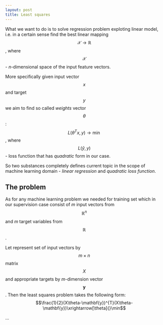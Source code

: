 ```yaml
---
layout: post
title: Least squares
---
```


What we want to do is to solve regression problem exploting linear model, i.e. in a certain sense find the best linear mapping $$\mathcal{X}\rightarrow\mathbb{R}$$, where $$\mathcal{X}$$ - *n*-dimensional space of the input feature vectors. 

More specifically given input vector $$x$$ and target $$y$$ we aim to find so called *weights* vector $$\theta$$: $$L(\theta^{T}x, y)\rightarrow\min$$, where $$L(\hat{y}, y)$$ - loss function that has *quadratic* form in our case.

So two substances completely defines current topic in the scope of machine learning domain - *linear regression* and *quadratic loss function*.


## The problem

As for any machine learning problem we needed for training set which in our supervision case consist of *m* input vectors from $$\mathbb{R}^n$$ and *m* target variables from $$\mathbb{R}$$.

Let represent set of input vectors by $$m \times n$$ matrix $$X$$ and appropriate targets by *m*-dimension vector $$\mathbf{y}$$. Then the least squares problem takes the following form: $$\frac{1}{2}(X\theta-\mathbf{y})^{T}(X\theta-\mathbf{y})\xrightarrow[\theta]{}\min$$

...
